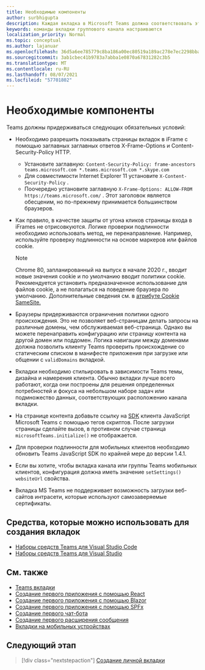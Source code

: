 ```yaml
---
title: Необходимые компоненты
author: surbhigupta
description: Каждая вкладка в Microsoft Teams должна соответствовать этим требованиям.
keywords: команды вкладки группового канала настраиваются
localization_priority: Normal
ms.topic: conceptual
ms.author: lajanuar
ms.openlocfilehash: 36d5a6ee785779c8ba186a00ec80519a189ac278e7ec2298bba82fb53f0a848a
ms.sourcegitcommit: 3ab1cbec41b9783a7abba1e0870a67831282c3b5
ms.translationtype: MT
ms.contentlocale: ru-RU
ms.lasthandoff: 08/07/2021
ms.locfileid: "57701802"
---
```

# <a name="prerequisites"></a>Необходимые компоненты

Teams должны придерживаться следующих обязательных условий:

* Необходимо разрешить показывать страницы вкладок в iFrame с помощью заглавных заглавных ответов X-Frame-Options и Content-Security-Policy HTTP.
  * Установите заглавную: `Content-Security-Policy: frame-ancestors teams.microsoft.com *.teams.microsoft.com *.skype.com`
  * Для совместимости Internet Explorer 11 установите `X-Content-Security-Policy` .
  * Поочередно установите заглавную `X-Frame-Options: ALLOW-FROM https://teams.microsoft.com/` . Этот заголовок является обесценим, но по-прежнему принимается большинством браузеров.

* Как правило, в качестве защиты от угона кликов страницы входа в iFrames не отрисовкуются. Логике проверки подлинности необходимо использовать метод, не перенаправление. Например, используйте проверку подлинности на основе маркеров или файлов cookie.

    > [!NOTE]
    > Chrome 80, запланированный на выпуск в начале 2020 г., вводит новые значения cookie и по умолчанию вводит политики cookie. Рекомендуется установить предназначенное использование для файлов cookie, а не полагаться на поведение браузера по умолчанию. Дополнительные сведения см. в [атрибуте Cookie SameSite.](../../resources/samesite-cookie-update.md)

* Браузеры придерживаются ограничения политики одного происхождения. Это не позволяет веб-страницам делать запросы на различные домены, чем обслуживаемая веб-страница. Однако вы можете перенаправить конфигурацию или страницу контента на другой домен или поддомен. Логика навигации между доменами должна позволить клиенту Teams проверить происхождение со статическим списком в манифесте приложения при загрузке или общении с `validDomains` вкладкой.

* Вкладки необходимо стильировать в зависимости Teams темы, дизайна и намерения клиента. Обычно вкладки лучше всего работают, когда они построены для решения определенных потребностей и фокуса на небольшом наборе задач или подмножество данных, соответствующих расположению канала вкладки.

* На странице контента добавьте ссылку на [SDK](/javascript/api/overview/msteams-client) клиента JavaScript Microsoft Teams с помощью тегов скриптов. После загрузки страницы сделайте вызов, в противном случае страница `microsoftTeams.initialize()` не отображается.

* Для проверки подлинности для мобильных клиентов необходимо обновить Teams JavaScript SDK по крайней мере до версии 1.4.1.

* Если вы хотите, чтобы вкладка канала или группы Teams мобильных клиентов, конфигурация должна иметь значение `setSettings()` `websiteUrl` свойства.

* Вкладка MS Teams не поддерживает возможность загрузки веб-сайтов интрасети, которые используют самозаверяемые сертификаты.

## <a name="tools-you-can-use-to-build-tabs"></a>Средства, которые можно использовать для создания вкладок
* [Наборы средств Teams для Visual Studio Code](../../toolkit/visual-studio-code-overview.md)
* [Наборы средств Teams для Visual Studio](../../toolkit/visual-studio-overview.md)

## <a name="see-also"></a>См. также

* [Teams вкладки](~/tabs/what-are-tabs.md)
* [Создание первого приложения с помощью React](../../get-started/first-app-react.md)
* [Создание первого приложения с помощью Blazor](../../get-started/first-app-blazor.md)
* [Создание первого приложения с помощью SPFx](../../get-started/first-app-spfx.md)
* [Создание первого чат-бота](../../get-started/first-app-bot.md)
* [Создание первого расширения сообщения](../../get-started/first-message-extension.md)
* [Вкладки на мобильных устройствах](~/tabs/design/tabs-mobile.md)

## <a name="next-step"></a>Следующий этап

> [!div class="nextstepaction"]
> [Создание личной вкладки](~/tabs/how-to/create-personal-tab.md)
